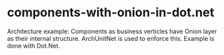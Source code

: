 # components-with-onion-in-dot.net
Architecture example: Components as business verticles have Onion layer as their internal structure. ArchUnitNet is used to enforce this.
Example is done with Dot.Net.

